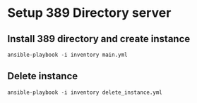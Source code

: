 # Setup 389 Directory server

## Install 389 directory and create instance

	ansible-playbook -i inventory main.yml

## Delete instance

	ansible-playbook -i inventory delete_instance.yml
